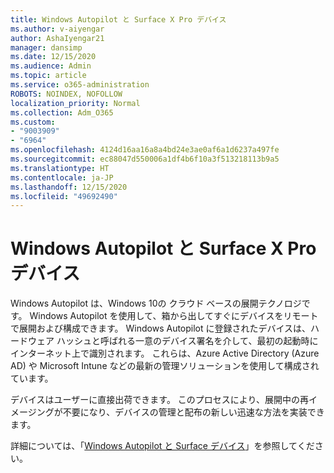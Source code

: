 ```yaml
---
title: Windows Autopilot と Surface X Pro デバイス
ms.author: v-aiyengar
author: AshaIyengar21
manager: dansimp
ms.date: 12/15/2020
ms.audience: Admin
ms.topic: article
ms.service: o365-administration
ROBOTS: NOINDEX, NOFOLLOW
localization_priority: Normal
ms.collection: Adm_O365
ms.custom:
- "9003909"
- "6964"
ms.openlocfilehash: 4124d16aa16a8a4bd24e3ae0af6a1d6237a497fe
ms.sourcegitcommit: ec88047d550006a1df4b6f10a3f513218113b9a5
ms.translationtype: HT
ms.contentlocale: ja-JP
ms.lasthandoff: 12/15/2020
ms.locfileid: "49692490"
---
```

# <a name="windows-autopilot-and-surface-x-pro-devices"></a>Windows Autopilot と Surface X Pro デバイス

Windows Autopilot は、Windows 10の クラウド ベースの展開テクノロジです。 Windows Autopilot を使用して、箱から出してすぐにデバイスをリモートで展開および構成できます。 Windows Autopilot に登録されたデバイスは、ハードウェア ハッシュと呼ばれる一意のデバイス署名を介して、最初の起動時にインターネット上で識別されます。 これらは、Azure Active Directory (Azure AD) や Microsoft Intune などの最新の管理ソリューションを使用して構成されています。

デバイスはユーザーに直接出荷できます。 このプロセスにより、展開中の再イメージングが不要になり、デバイスの管理と配布の新しい迅速な方法を実装できます。

詳細については、「[Windows Autopilot と Surface デバイス](https://go.microsoft.com/fwlink/?linkid=2135712)」を参照してください。
